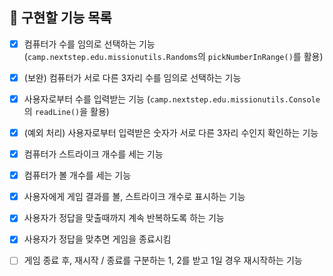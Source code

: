 ## 🚀 구현할 기능 목록

- [x] 컴퓨터가 수를 임의로 선택하는 기능 (`camp.nextstep.edu.missionutils.Randoms`의 `pickNumberInRange()`를 활용)


- [x] (보완) 컴퓨터가 서로 다른 3자리 수를 임의로 선택하는 기능


- [x] 사용자로부터 수를 입력받는 기능 (`camp.nextstep.edu.missionutils.Console`의 `readLine()`을 활용)


- [x] (예외 처리) 사용자로부터 입력받은 숫자가 서로 다른 3자리 수인지 확인하는 기능


- [x] 컴퓨터가 스트라이크 개수를 세는 기능


- [x] 컴퓨터가 볼 개수를 세는 기능


- [x] 사용자에게 게임 결과를 볼, 스트라이크 개수로 표시하는 기능


- [x] 사용자가 정답을 맞출때까지 계속 반복하도록 하는 기능


- [x] 사용자가 정답을 맞추면 게임을 종료시킴


- [ ] 게임 종료 후, 재시작 / 종료를 구분하는 1, 2를 받고 1일 경우 재시작하는 기능